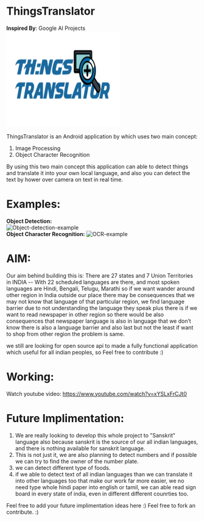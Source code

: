 # ThingsTranslator

<b>Inspired By</b>: Google AI Projects
</br>
<img height="250px" width="300px" src="images/5.png" alt="ThingsTranslator-logo">
</br>

ThingsTranslator is an Android application by which uses two main concept:
1. Image Processing
2. Object Character Recognition

By using this two main concept this application can able to detect things and translate it into your own local language, and also you can detect the text by hower over camera on text in real time.


# Examples:
 <b>Object Detection:</b>
 </br>
  <img src="images/canvas1.png" alt="Object-detection-example">
 </br>
 <b>Object Character Recognition:</b>
  <img src="images/canvas2.png" alt="OCR-example">
 </br>
 
 
# AIM:

Our aim behind building this is: There are 27 states and 7 Union Territories in INDIA -- With 22 scheduled languages are there, and most spoken languages are Hindi, Bengali, Telugu, Marathi so if we want wander around other region in India outside our place there may be consequences that we may not know that language of that particular region, we find language barrier due to not understanding the language they speak plus there is if we want to read newspaper in other region so there would be also consequences that newspaper language is also in language that we don’t know there is also a language barrier and also last but not the least if want to shop from other region the problem is same. 

we still are looking for open source api to made a fully functional application which useful for all indian peoples, so Feel free to contribute :)

# Working:

Watch youtube video: https://www.youtube.com/watch?v=xYSLxFrCJt0

# Future Implimentation:

1. We are really looking to develop this whole project to "Sanskrit" language also because sanskrit is the source of our all indian languages, and there is nothing available for sanskrit language.<br>
2. This is not just it, we are also planning to detect numbers and if possible we can try to find the owner of the number plate.</br>
3. we can detect different type of foods.</br>
4. if we able to detect text of all indian languages than we can translate it into other languages too that make our work far more easier, we no need type whole hindi paper into english or tamil, we can able read sign board in every state of india, even in different different counrties too.</br>

Feel free to add your future implimentation ideas here :)
Feel free to fork an contribute. :)
